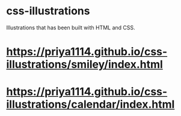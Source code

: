 # css-illustrations
Illustrations that has been built with HTML and CSS.

# https://priya1114.github.io/css-illustrations/smiley/index.html

# https://priya1114.github.io/css-illustrations/calendar/index.html
